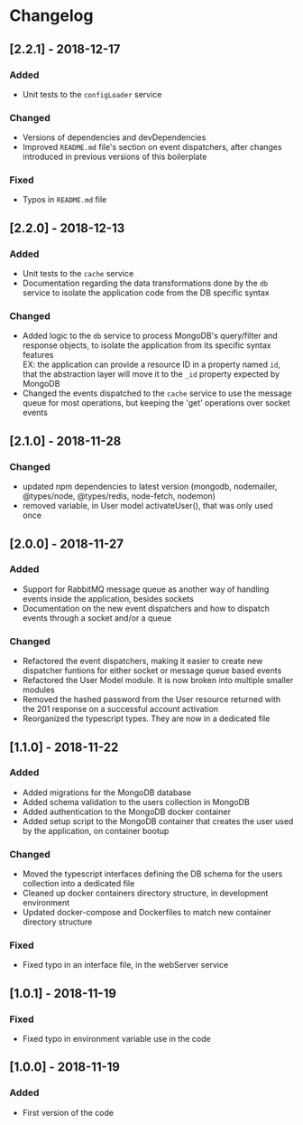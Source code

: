 # Changelog

## [2.2.1] - 2018-12-17
### Added
- Unit tests to the `configLoader` service
### Changed
- Versions of dependencies and devDependencies
- Improved `README.md` file's section on event dispatchers, after changes introduced in previous versions of this boilerplate
### Fixed
- Typos in `README.md` file

## [2.2.0] - 2018-12-13
### Added
- Unit tests to the `cache` service
- Documentation regarding the data transformations done by the `db` service to isolate the application code from the DB specific syntax

### Changed
- Added logic to the `db` service to process MongoDB's query/filter and response objects, to isolate the application from its specific syntax features  
EX: the application can provide a resource ID in a property named `id`, that the abstraction layer will move it to the `_id` property expected by MongoDB
- Changed the events dispatched to the `cache` service to use the message queue for most operations, but keeping the 'get' operations over socket events

## [2.1.0] - 2018-11-28
### Changed
- updated npm dependencies to latest version (mongodb, nodemailer, @types/node, @types/redis, node-fetch, nodemon)
- removed variable, in User model activateUser(), that was only used once

## [2.0.0] - 2018-11-27
### Added
- Support for RabbitMQ message queue as another way of handling events inside the application, besides sockets
- Documentation on the new event dispatchers and how to dispatch events through a socket and/or a queue

### Changed
- Refactored the event dispatchers, making it easier to create new dispatcher funtions for either socket or message queue based events
- Refactored the User Model module. It is now broken into multiple smaller modules
- Removed the hashed password from the User resource returned with the 201 response on a successful account activation
- Reorganized the typescript types. They are now in a dedicated file

## [1.1.0] - 2018-11-22
### Added
- Added migrations for the MongoDB database
- Added schema validation to the users collection in MongoDB
- Added authentication to the MongoDB docker container
- Added setup script to the MongoDB container that creates the user used by the application, on container bootup

### Changed
- Moved the typescript interfaces defining the DB schema for the users collection into a dedicated file
- Cleaned up docker containers directory structure, in development environment
- Updated docker-compose and Dockerfiles to match new container directory structure

### Fixed
- Fixed typo in an interface file, in the webServer service

## [1.0.1] - 2018-11-19
### Fixed
- Fixed typo in environment variable use in the code

## [1.0.0] - 2018-11-19
### Added
- First version of the code